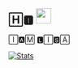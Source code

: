 ## 🄷🅸︎  <img src="https://te.legra.ph/file/4a222292264fe2fa7e87d.mp4" width="30px">





🄸🅰︎🄼 🅻︎🄸🆂︎🄰


[![Stats](https://github-readme-stats.vercel.app/api?username=LISA-KOREA&hide=prs&count_public=true&show_icons=true&theme=algolia)](https://github.com/anuraghazra/github-readme-stats)
